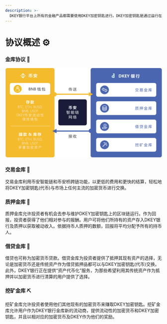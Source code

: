 ```yaml
---
description: >-
  DKEY银行平台上所有的金融产品都需要使用DKEY加密钥匙进行。DKEY加密钥匙是通过运行在币安链网络上的BEP-20(币安智能链)智能合约创建。DKEY银行有四个主要的金融产品被称为金库。
---
```


# 协议概述 ⚙️

### 金库协议 🔑 

![](../.gitbook/assets/dkey-bsc_cn.png)

### **交易金库** 🔄 

交易金库利用币安智能链和币安桥跨链功能，以更低的费用和更快的结算，轻松地将DKEY加密钥匙\(代币\)与市场上任何主流的加密货币进行交换。

### **质押金库** 🌱 

质押金库允许投资者有机会去参与维护DKEY加密钥匙上的区块链运行。作为回报，投资者获得了他们相对参与的报酬。用户可将他们所持有的资产存入DKEY银行及质押以获取被动收入。依据持币人质押的数额，回报将平均分配予所有的持币人。

### **借贷金库** 🤝 

借贷也可称为加密货币贷款。借贷金库为投资者提供了抵押其现有资产的选择，无论是加密货币还是传统资产作为借贷抵押品都可以与DKEY加密钥匙\(代币\)交换。此外，DKEY银行正在提供“资产代币化”服务，为那些希望利用其传统资产作为抵押并以加密货币进行清算的用户提供了选择。

### **挖矿金库** ⛏ 

挖矿金库允许投资者使用他们其他现有的加密货币来赚取DKEY加密钥匙。挖矿金库允许用户作为DKEY银行金库新的流动商，提供流动性的加密货币和DKEY加密钥匙，并且以相对应的加密货币及DKEY作为他们的奖励。  
  



